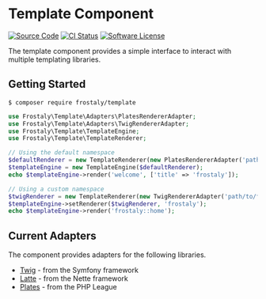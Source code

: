 # Template Component
[![Source Code](https://img.shields.io/badge/source-frostaly/template-blue.svg)](https://github.com/frostaly/template)
[![CI Status](https://github.com/frostaly/template/workflows/Quality%20Assurance/badge.svg)](https://github.com/frostaly/template/actions?query=workflow%3A%22Quality+Assurance%22)
[![Software License](https://img.shields.io/badge/license-GPL-brightgreen.svg)](https://github.com/frostaly/template/blob/master/LICENSE)

The template component provides a simple interface to interact with multiple templating libraries.

## Getting Started

```
$ composer require frostaly/template
```

```php
use Frostaly\Template\Adapters\PlatesRendererAdapter;
use Frostaly\Template\Adapters\TwigRendererAdapter;
use Frostaly\Template\TemplateEngine;
use Frostaly\Template\TemplateRenderer;

// Using the default namespace
$defaultRenderer = new TemplateRenderer(new PlatesRendererAdapter('path/to/views'));
$templateEngine = new TemplateEngine($defaultRenderer);
echo $templateEngine->render('welcome', ['title' => 'frostaly']);

// Using a custom namespace
$twigRenderer = new TemplateRenderer(new TwigRendererAdapter('path/to/frostaly'));
$templateEngine->setRenderer($twigRenderer, 'frostaly');
echo $templateEngine->render('frostaly::home');
```

## Current Adapters
The component provides adapters for the following libraries.
* [Twig](https://twig.symfony.com/) - from the Symfony framework
* [Latte](https://latte.nette.org/) - from the Nette framework
* [Plates](https://platesphp.com/) - from the PHP League
